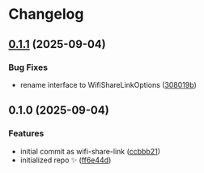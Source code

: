 # Changelog

## [0.1.1](https://github.com/JoshuaKGoldberg/wifi-share-link/compare/0.1.0...0.1.1) (2025-09-04)

### Bug Fixes

- rename interface to WifiShareLinkOptions ([308019b](https://github.com/JoshuaKGoldberg/wifi-share-link/commit/308019b0cda455c3761061828b42379a45ed5b37))

## 0.1.0 (2025-09-04)

### Features

- initial commit as wifi-share-link ([ccbbb21](https://github.com/JoshuaKGoldberg/wifi-share-link/commit/ccbbb218c5700080aaa73931ebd79ca17272e328))
- initialized repo ✨ ([ff6e44d](https://github.com/JoshuaKGoldberg/wifi-share-link/commit/ff6e44d03cb8accf532ba3e84c5b4bd633dc55fd))
